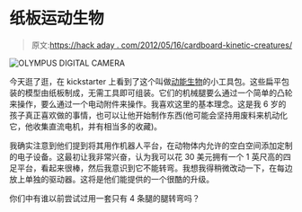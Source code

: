# 纸板运动生物

> 原文:[https://hack aday . com/2012/05/16/cardboard-kinetic-creatures/](https://hackaday.com/2012/05/16/cardboard-kinetic-creatures/)

![](../Images/3991359bc70befe48a6c4cbd8b08492c.png "OLYMPUS DIGITAL CAMERA")

今天逛了逛，在 kickstarter 上看到了这个叫做[动能生物](http://www.kickstarter.com/projects/kineticcreatures/kinetic-creatures)的小工具包。这些扁平包装的模型由纸板制成，无需工具即可组装。它们的机械腿要么通过一个简单的凸轮来操作，要么通过一个电动附件来操作。我喜欢这里的基本理念。这是我 6 岁的孩子真正喜欢做的事情，也可以让他开始制作东西(他可能会坚持用废料来机动化它，他收集直流电机，并有相当多的收藏)。

我确实注意到他们提到将其用作机器人平台，在动物体内允许的空白空间添加定制的电子设备。这最初让我非常兴奋，认为我可以花 30 美元拥有一个 1 英尺高的四足平台，看起来很棒，然后我意识到它不能转弯。我想我得稍微改动一下，在每边放上单独的驱动器。这将是他们能提供的一个很酷的升级。

你们中有谁以前尝试过用一套只有 4 条腿的腿转弯吗？